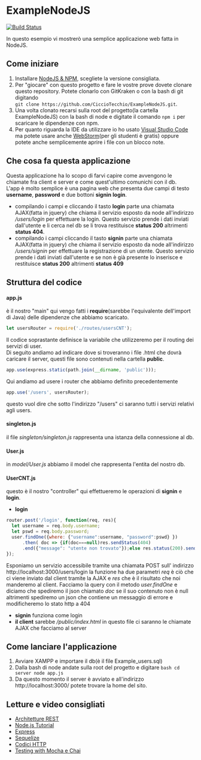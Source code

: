 # ExampleNodeJS  
[![Build Status](https://travis-ci.com/CiccioTecchio/ExampleNodeJS.svg?branch=master)](https://travis-ci.com/CiccioTecchio/ExampleNodeJS)

In questo esempio vi mostrerò una semplice applicazione web fatta in NodeJS.

## Come iniziare
1. Installare [NodeJS & NPM](https://nodejs.org/it/), scegliete la versione consigliata.
2. Per "giocare" con questo progetto e fare le vostre prove dovete clonare questo repository. Potete clonarlo con GitKraken o con la bash di git digitando  
```git clone https://github.com/CiccioTecchio/ExampleNodeJS.git```.
3. Una volta clonato recarsi sulla root del progetto(la cartella ExampleNodeJS) con la bash di node e digitate il comando ```npm i``` per scaricare le dipendenze con npm.
4. Per quanto riguarda la IDE da utilizzare io ho usato [Visual Studio Code](https://code.visualstudio.com/download) ma potete usare anche [WebStorm](https://www.jetbrains.com/webstorm/)(per gli studenti è gratis) oppure potete anche semplicemente aprire i file con un blocco note.

## Che cosa fa questa applicazione
Questa applicazione ha lo scopo di farvi capire come avvengono le chiamate fra client e server e come quest'ultimo comunichi con il db.  
L'app è molto semplice è una pagina web che presenta due campi di testo **username**, **password** e due bottoni **signin** **login**.
- compilando i campi e cliccando il tasto **login** parte una chiamata AJAX(fatta in jquery) che chiama il servizio esposto da node all'indirizzo _/users/login_ per effettuare la login. 
Questo servizio prende i dati inviati dall'utente e li cerca nel db se li trova restituisce **status 200** altrimenti **status 404**.
- compilando i campi cliccando il tasto **signin** parte una chiamata AJAX(fatta in jquery) che chiama il servizio esposto da node all'indirizzo _/users/signin_ per effettuare la registrazione di un utente. Questo servizio prende i dati inviati dall'utente e se non è già presente lo inserisce e restituisce **status 200** altrimenti **status 409**

## Struttura del codice
#### app.js
è il nostro "main" qui vengo fatti i **require**(sarebbe l'equivalente dell'import di Java) delle dipendenze che abbiamo scaricato.  
```javascript
let usersRouter = require('./routes/usersCNT');
```
Il codice soprastante definisce la variabile che utilizzeremo per il routing dei servizi di user.  
Di seguito andiamo ad indicare dove si troveranno i file .html che dovrà caricare il server, questi file sono contenuti nella cartella **public**.
```javascript
app.use(express.static(path.join(__dirname, 'public')));
```
Qui andiamo ad usere i router che abbiamo definito precedentemente  
```javascript 
app.use('/users', usersRouter);
```
questo vuol dire che sotto l'indirizzo "/users" ci saranno tutti i servizi relativi agli users.
#### singleton.js
il file _singleton/singleton.js_ rappresenta una istanza della connessione al db.
#### User.js
in _model/User.js_ abbiamo il model che rappresenta l'entita del nostro db.
#### UserCNT.js
questo è il nostro "controller" qui effettueremo le operazioni di **signin** e **login**.
- **login**  
```javascript
router.post('/login', function(req, res){
  let username = req.body.username;
  let pswd = req.body.password;
  user.findOne({where: {"username":username, "password":pswd} })
      .then( doc => {if(doc===null)res.sendStatus(404)
      .end({"message": "utente non trovato"});else res.status(200).send(doc)});
});
```
Esponiamo un servizio accessibile tramite una chiamata POST sull' indirizzo http://localhost:3000/users/login
la funzione ha due parametri _req_ è ciò che ci viene inviato dal client tramite la AJAX e _res_ che è il risultato che noi manderemo al client.  Facciamo la query con il metodo _user.findOne_ e diciamo che spediremo il json chiamato _doc_ se il suo contenuto non è null altrimenti spediremo un json che contiene un messaggio di errore e modificheremo lo stato http a 404
- **signin** funziona come login
- **il client** sarebbe _/public/index.html_ in questo file ci saranno le chiamate AJAX che facciamo al server

## Come lanciare l'applicazione 
1. Avviare XAMPP e importare il db(è il file Example_users.sql)
2. Dalla bash di node andate sulla root del progetto e digitare
``bash
cd server
node app.js``
3. Da questo momento il server è avviato e all'indirizzo http://localhost:3000/ potete trovare la home del sito.

## Letture e video consigliati
- [Architetture REST](https://www.restapitutorial.com/)
- [Node.js Tutorial](https://youtu.be/U8XF6AFGqlc)
- [Express](https://expressjs.com/)
- [Sequelize](http://docs.sequelizejs.com/)
- [Codici HTTP](https://restfulapi.net/http-status-codes/)
- [Testing with Mocha e Chai](https://mherman.org/blog/testing-node-js-with-mocha-and-chai/)